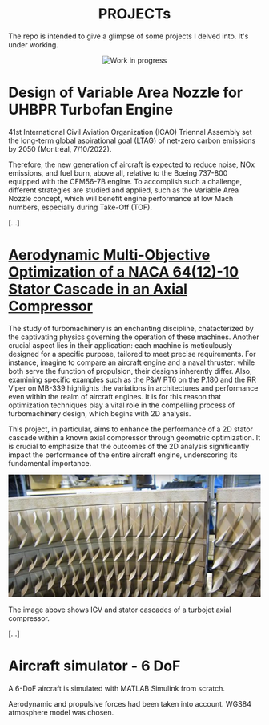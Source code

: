 
<h1 align="center">PROJECTs</h1>

The repo is intended to give a glimpse of some projects I delved into. It's under working.
<p align="center">
  <img src="https://github.com/vejsili/voyager/blob/main/gif/WIP.gif" alt="Work in progress" width=256 >
</p>

# Design of Variable Area Nozzle for UHBPR Turbofan Engine
41st International Civil Aviation Organization (ICAO) Triennal Assembly set the long-term global aspirational goal (LTAG) of net-zero carbon emissions by 2050 (Montréal, 7/10/2022).

Therefore, the new generation of aircraft is expected to reduce noise, NOx emissions, and fuel burn, above all, relative to the Boeing 737-800 equipped with the CFM56-7B engine. To accomplish such a challenge, different strategies are studied and applied, such as the Variable Area Nozzle concept, which will benefit engine performance at low Mach numbers, especially during Take-Off (TOF).

[...]

# [Aerodynamic Multi-Objective Optimization of a NACA 64(12)-10 Stator Cascade in an Axial Compressor](https://github.com/vejsili/voyager/blob/main/docs/Vejsili_Mirsad_Project_MAOM_rev4_Open.pdf)
The study of turbomachinery is an enchanting discipline, chatacterized by the captivating physics governing the operation of these machines.
Another crucial aspect lies in their application: each machine is meticulously designed for a specific purpose, tailored to meet precise requirements.
For instance, imagine to compare an aircraft engine and a naval thruster: while both serve the function of propulsion, their designs inherently differ.
Also, examining specific examples such as the P&W PT6 on the P.180 and the RR Viper on MB-339 highlights the variations in architectures and performance even within the realm of aircraft engines.
It is for this reason that optimization techniques play a vital role in the compelling process of turbomachinery design, which begins with 2D analysis.

This project, in particular, aims to enhance the performance of a 2D stator cascade within a known axial compressor through geometric optimization.
It is crucial to emphasize that the outcomes of the 2D analysis significantly impact the performance of the entire aircraft engine, underscoring its fundamental importance.

<p align="center">
  <img src="https://github.com/vejsili/voyager/blob/main/images/image_01_MAOM_StatoricCascade.png">
</p>
The image above shows IGV and stator cascades of a turbojet axial compressor.

[...]

# Aircraft simulator - 6 DoF

A 6-DoF aircraft is simulated with MATLAB Simulink from scratch. 

Aerodynamic and propulsive forces had been taken into account. WGS84 atmosphere model was chosen.





